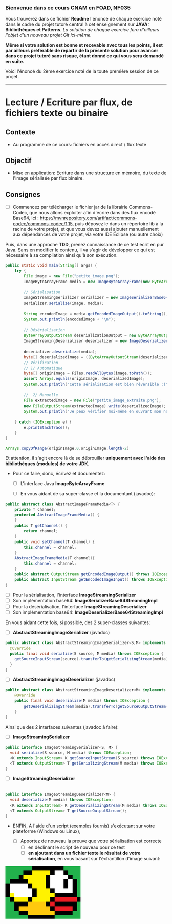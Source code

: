 ### Bienvenue dans ce cours CNAM en FOAD, NF035

Vous trouverez dans ce fichier **Readme** l'énoncé de chaque exercice noté dans le cadre du projet tutoré central à cet enseignement sur **JAVA: Bibliothèques et Patterns**.
_La solution de chaque exercice fera d'ailleurs l'objet d'un nouveau projet Git ici-même._

**Même si votre solution est bonne et recevable avec tous les points, il est par ailleurs préférable de repartir de la présente solution pour avancer dans ce projet tutoré sans risque, étant donné ce qui vous sera demandé en suite.**

Voici l'énoncé du 2ème exercice noté de la toute première session de ce projet.

---

# Lecture / Ecriture par flux, de fichiers texte ou binaire

## Contexte
* Au programme de ce cours: fichiers en accès direct / flux texte
## Objectif
* Mise en application: Ecriture dans une structure en mémoire, du texte de l'image sérialisée par flux binaire.

## Consignes

- [ ] Commencez par télécharger le fichier jar de la librairie Commons-Codec, que nous allons exploiter afin d'écrire dans des flux encodé Base64, ici : https://mvnrepository.com/artifact/commons-codec/commons-codec/1.15, puis déposez le dans un répertoire lib à la racine de votre projet, et que vous devez aussi ajouter manuellement aux dépendances de votre projet, via votre IDE Eclipse (ou autre choix)

Puis, dans une approche **TDD**, prenez connaissance de ce test écrit en pur Java. Sans en modifier le contenu, il va s'agir de développer ce qui est nécessaire à sa compilation ainsi qu'à son exécution.

```java
public static void main(String[] args) {
    try {
        File image = new File("petite_image.png");
        ImageByteArrayFrame media = new ImageByteArrayFrame(new ByteArrayOutputStream());

        // Sérialisation
        ImageStreamingSerializer serializer = new ImageSerializerBase64StreamingImpl();
        serializer.serialize(image, media);

        String encodedImage = media.getEncodedImageOutput().toString();
        System.out.println(encodedImage + "\n");

        // Désérialisation
        ByteArrayOutputStream deserializationOutput = new ByteArrayOutputStream();
        ImageStreamingDeserializer deserializer = new ImageDeserializerBase64StreamingImpl(deserializationOutput);

        deserializer.deserialize(media);
        byte[] deserializedImage = ((ByteArrayOutputStream)deserializer.getSourceOutputStream()).toByteArray();
        // Vérification
        // 1/ Automatique
        byte[] originImage = Files.readAllBytes(image.toPath());
        assert Arrays.equals(originImage, deserializedImage);
        System.out.println("Cette sérialisation est bien réversible :)");

        //  2/ Manuelle
        File extractedImage = new File("petite_image_extraite.png");
        new FileOutputStream(extractedImage).write(deserializedImage);
        System.out.println("Je peux vérifier moi-même en ouvrant mon navigateur de fichiers et en ouvrant l'image extraite dans le répertoire de ce Test");

    } catch (IOException e) {
        e.printStackTrace();
    }
}
```

```java
Arrays.copyOfRange(originImage,0,originImage.length-2)
```

Et attention, il s'agit encore là de se débrouiller **uniquement avec l'aide des bibliothèques (modules) de votre JDK**.

- Pour ce faire, donc, écrivez et documentez:

  - [ ] L'interface Java **ImageByteArrayFrame**
  
  - [ ] En vous aidant de sa super-classe et la documentant (javadoc):

```java
public abstract class AbstractImageFrameMedia<T> {
    private T channel;
    protected AbstractImageFrameMedia() {
    }
    public T getChannel() {
        return channel;
    }
    public void setChannel(T channel) {
        this.channel = channel;
    }
    AbstractImageFrameMedia(T channel){
        this.channel = channel;
    }
    public abstract OutputStream getEncodedImageOutput() throws IOException;
    public abstract InputStream getEncodedImageInput() throws IOException;
}
```


 - [ ] Pour la sérialisation, l'interface **ImageStreamingSerializer**
 - [ ] Son implémentation base64: **ImageSerializerBase64StreamingImpl**
 - [ ] Pour la désérialisation, l'interface **ImageStreamingDeserializer**
 - [ ] Son implémentation base64: **ImageDeserializerBase64StreamingImpl**

En vous aidant cette fois, si possible, des 2 super-classes suivantes:

 - [ ] **AbstractStreamingImageSerializer** (javadoc)
```java
public abstract class AbstractStreamingImageSerializer<S,M> implements ImageStreamingSerializer<S,M> {
  @Override
  public final void serialize(S source, M media) throws IOException {
    getSourceInputStream(source).transferTo(getSerializingStream(media));
  }
}
```
- [ ] **AbstractStreamingImageDeserializer** (javadoc)
```java
public abstract class AbstractStreamingImageDeserializer<M> implements ImageStreamingDeserializer<M> {
    @Override
    public final void deserialize(M media) throws IOException {
        getDeserializingStream(media).transferTo(getSourceOutputStream());
    }
}
```

Ainsi que des 2 interfaces suivantes (javadoc à faire):

 - [ ] **ImageStreamingSerializer**
```java
public interface ImageStreamingSerializer<S, M> {
  void serialize(S source, M media) throws IOException;
  <K extends InputStream> K getSourceInputStream(S source) throws IOException;
  <T extends OutputStream> T getSerializingStream(M media) throws IOException;
}
```
- [ ] **ImageStreamingDeserializer**
```java

public interface ImageStreamingDeserializer<M> {
  void deserialize(M media) throws IOException;
  <K extends InputStream> K getDeserializingStream(M media) throws IOException;
  <T extends OutputStream> T getSourceOutputStream();
}
```
 


- ENFIN, A l'aide d'un script (exemples fournis) s'exécutant sur votre plateforme (Windows ou Linux), 

  - [ ] Apportez de nouveau la preuve que votre sérialisation est correcte
    - [ ] en déclinant le script de nouveau pour ce test
    - [ ] **en ajoutant dans un fichier texte le résultat de votre sérialisation**, en vous basant sur l'échantillon d'image suivant:

![échantillon][petite_image]

[petite_image]: petite_image_2.png "Echantillon 2"


